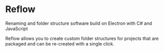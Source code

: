 # Reflow
Renaming and folder structure software build on Electron with C# and JavaScript

Reflow allows you to create custom folder structures for projects that are packaged and can be re-created with a single click.
